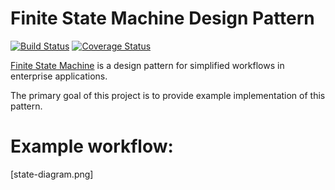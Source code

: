 # Finite State Machine Design Pattern

[![Build Status](https://travis-ci.org/mkuthan/design-fsm.png)](https://travis-ci.org/mkuthan/design-fsm) [![Coverage Status](https://coveralls.io/repos/mkuthan/design-fsm/badge.png)](https://coveralls.io/r/mkuthan/design-fsm)

[Finite State Machine](http://en.wikipedia.org/wiki/Finite-state_machine) is a design pattern for simplified workflows in enterprise applications.

The primary goal of this project is to provide example implementation of this pattern.

Example workflow:
=================

[state-diagram.png]
